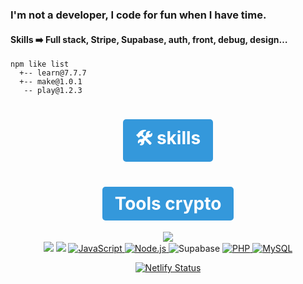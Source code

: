   <meta charset="utf-8">
  <meta name="viewport" content="width=device-width, initial-scale=1.0">
  <body>
<h3 align="left">I'm not a developer, I code for fun when I have time.</h3>
<h4 align="left">Skills ➡️ Full stack, Stripe, Supabase, auth, front, debug, design…</h4>

    npm like list
      +-- learn@7.7.7 
      +-- make@1.0.1 
       -- play@1.2.3


<h1 align="center"><a href="https://gael-berru.netlify.app/" style="display: inline-block; padding: 10px 20px; background-color: #3498db; color: white; text-decoration: none; border-radius: 5px; font-weight: bold; transition: background-color 0.3s;">🛠️ skills</a></h1>

<h1 align="center"><a href="https://crypto-free-tools.netlify.app" style="display: inline-block; padding: 10px 20px; background-color: #3498db; color: white; text-decoration: none; border-radius: 5px; font-weight: bold; transition: background-color 0.3s;">Tools crypto</a></h1>

<div align=center>
  
 <img src="https://github-readme-stats.vercel.app/api/top-langs/?username=berru-g&text_color=a1a1a1&bg_color=a7a7a700&hide_border=true&title_color=a1a1a1&custom_title=Favorite-language&langs_count=10&card_height=100&layout=compact"/>
</div>

<div align=center>
  <img src="https://freetools.seobility.net/widget/widget.png?url=crypto-free-tools.netlify.app">
  
  <img src="https://img.shields.io/github/stars/berru-g" />

  <a href="https://developer.mozilla.org/fr/docs/Web/JavaScript" target="_blank">
  <img src="https://img.shields.io/badge/JavaScript-F7DF1E?style=for-the-badge&logo=javascript&logoColor=black" alt="JavaScript">
</a>

<a href="https://nodejs.org/" target="_blank">
  <img src="https://img.shields.io/badge/Node.js-339933?style=for-the-badge&logo=node.js&logoColor=white" alt="Node.js">
</a>
    
  <img src="https://img.shields.io/badge/Supabase-3ECF8E?style=for-the-badge&logo=supabase&logoColor=white" alt="Supabase">

  <a href="https://www.php.net/" target="_blank">
  <img src="https://img.shields.io/badge/PHP-777BB4?style=for-the-badge&logo=php&logoColor=white" alt="PHP">
</a>

<a href="https://www.mysql.com/" target="_blank">
  <img src="https://img.shields.io/badge/MySQL-4479A1?style=for-the-badge&logo=mysql&logoColor=white" alt="MySQL">
</a>

[![Netlify Status](https://api.netlify.com/api/v1/badges/007792ae-cf54-42f8-808b-e77eb870a229/deploy-status)](https://app.netlify.com/projects/crypto-free-tools/deploys)
</div>
</body>
